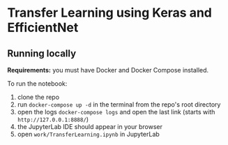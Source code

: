 # Transfer Learning using Keras and EfficientNet

## Running locally

**Requirements:** you must have Docker and Docker Compose installed.

To run the notebook:

1. clone the repo
2. run `docker-compose up -d` in the terminal from the repo's root directory
3. open the logs `docker-compose logs` and open the last link (starts with `http://127.0.0.1:8888/`)
4. the JupyterLab IDE should appear in your browser
5. open `work/TransferLearning.ipynb` in JupyterLab
